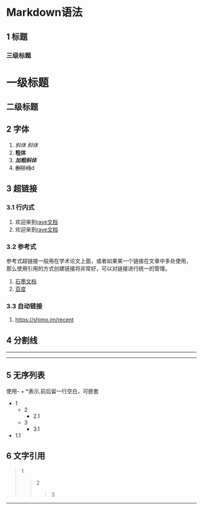 # Markdown语法
## 1 标题
### 三级标题
一级标题
===
二级标题
---

## 2 字体
1. *斜体*  _斜体_
2. **粗体**
3. ***加粗斜体***
4. ~~删除线~~d
## 3 超链接
### 3.1 行内式
1. 欢迎来到[raye文档](https://shimo.im/recent)
2. 欢迎来到[raye文档](https://shimo.im/recent "石墨文档")
### 3.2 参考式
参考式超链接一般用在学术论文上面，或者如果某一个链接在文章中多处使用，
那么使用引用的方式创建链接将非常好，可以对链接进行统一的管理。
1. [石墨文档][1]
2. [百度][2]
### 3.3 自动链接
1. <https://shimo.im/recent>
## 4 分割线
-- -
***
## 5 无序列表
使用- + *表示,前后留一行空白，可嵌套

+ 1
	- 2
      - 2.1
    * 3
      * 3.1
+ 1.1

## 6 文字引用
>1
>>2
>>>3

---
[1]:https://shimo.im/recent
[2]:https://www.baidu.com/